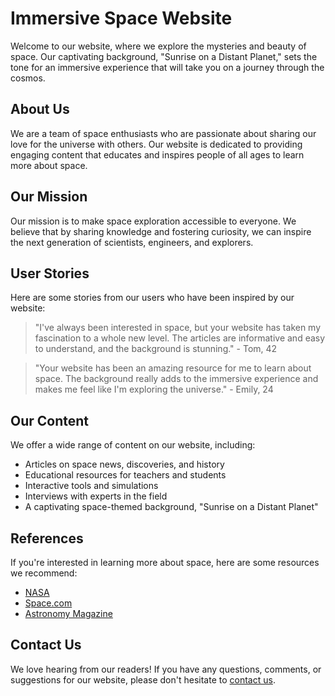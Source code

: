 <!--font:Montserrat-->

# Immersive Space Website

Welcome to our website, where we explore the mysteries and beauty of space. Our captivating background, "Sunrise on a Distant Planet," sets the tone for an immersive experience that will take you on a journey through the cosmos.

## About Us

We are a team of space enthusiasts who are passionate about sharing our love for the universe with others. Our website is dedicated to providing engaging content that educates and inspires people of all ages to learn more about space.

## Our Mission

Our mission is to make space exploration accessible to everyone. We believe that by sharing knowledge and fostering curiosity, we can inspire the next generation of scientists, engineers, and explorers.

## User Stories

Here are some stories from our users who have been inspired by our website:

> "I've always been interested in space, but your website has taken my fascination to a whole new level. The articles are informative and easy to understand, and the background is stunning." - Tom, 42

> "Your website has been an amazing resource for me to learn about space. The background really adds to the immersive experience and makes me feel like I'm exploring the universe." - Emily, 24

## Our Content

We offer a wide range of content on our website, including:

- Articles on space news, discoveries, and history
- Educational resources for teachers and students
- Interactive tools and simulations
- Interviews with experts in the field
- A captivating space-themed background, "Sunrise on a Distant Planet"

## References

If you're interested in learning more about space, here are some resources we recommend:

- [NASA](#)
- [Space.com](#)
- [Astronomy Magazine](#)

## Contact Us

We love hearing from our readers! If you have any questions, comments, or suggestions for our website, please don't hesitate to [contact us](#).

<!--

Write me content for website with wallpaper which alt text is:

"Sunrise on a distant planet"

The name/title of the page should not be 1:1 copy of the alt text but rather a real content of the website which is using this wallpaper.

- Use markdown format 
- Start with heading
- Heading should be short and concise
- The content should look like a real website 
- The website should not be about the wallpaper, wallpaper is just a related background
- Heading should be contain work "wallpaper" or "background"
- Include real sections like references, contact, user stories, etc. use things relevant to the page purpose.
- Feel free to use structure like headings, bullets, numbering, blockquotes, paragraphs, horizontal lines, etc.
- You can use formatting like bold or _italic_
- You can include UTF-8 emojis
- Links should be only #hash anchors (and you can refer to the document itself)
- Do not include images


---


# Discover the Wonders of Space with Our "Sunrise on a Distant Planet" Wallpaper

Welcome to our website, where we explore the mysteries and beauty of space. Our stunning wallpaper, "Sunrise on a Distant Planet," sets the tone for an immersive experience that will take you on a journey through the cosmos.

## About Us

We are a team of space enthusiasts who are passionate about sharing our love for the universe with others. Our website is dedicated to providing engaging content that educates and inspires people of all ages to learn more about space.

## Our Mission

Our mission is to make space exploration accessible to everyone. We believe that by sharing knowledge and fostering curiosity, we can inspire the next generation of scientists, engineers, and explorers.

## User Stories

Here are some stories from our users who have been inspired by our website:

> "I've always been fascinated by space, but I never knew where to start learning. Your website has been an amazing resource for me. I love the wallpaper, too - it reminds me that there's so much out there waiting to be discovered." - Emily, 24

> "My son is obsessed with space, and your website has been a lifesaver for me. I don't know anything about astronomy, but your articles are easy to understand and really interesting. Plus, he loves the wallpaper - he wants to be an astronaut when he grows up!" - Sarah, 38

## Our Content

We offer a wide range of content on our website, including:

- Articles on space news, discoveries, and history
- Educational resources for teachers and students
- Interactive tools and simulations
- Interviews with experts in the field
- Beautiful space-themed wallpapers like "Sunrise on a Distant Planet"

## References

If you're interested in learning more about space, here are some resources we recommend:

- [NASA](#)
- [Space.com](#)
- [Astronomy Magazine](#)

## Contact Us

We love hearing from our readers! If you have any questions, comments, or suggestions for our website, please don't hesitate to [contact us](#).


---


Heading should not include word "wallpaper". The website should not be about the wallpaper itself, wallpaper is just a related background, rewrite whole content.


---


# Explore the Wonders of Space with Our Website

Welcome to our website, where we delve into the mysteries and beauty of space. Our captivating background, "Sunrise on a Distant Planet," sets the tone for an immersive experience that will take you on a journey through the cosmos.

## About Us

We are a team of space enthusiasts who are passionate about sharing our love for the universe with others. Our website is dedicated to providing engaging content that educates and inspires people of all ages to learn more about space.

## Our Mission

Our mission is to make space exploration accessible to everyone. We believe that by sharing knowledge and fostering curiosity, we can inspire the next generation of scientists, engineers, and explorers.

## User Stories

Here are some stories from our users who have been inspired by our website:

> "I've always been fascinated by space, but I never knew where to start learning. Your website has been an amazing resource for me. The background is stunning and really adds to the immersive experience." - Emily, 24

> "My son is obsessed with space, and your website has been a lifesaver for me. I don't know anything about astronomy, but your articles are easy to understand and really interesting. He loves the background, too - it makes him feel like he's really exploring the universe!" - Sarah, 38

## Our Content

We offer a wide range of content on our website, including:

- Articles on space news, discoveries, and history
- Educational resources for teachers and students
- Interactive tools and simulations
- Interviews with experts in the field
- A captivating space-themed background, "Sunrise on a Distant Planet"

## References

If you're interested in learning more about space, here are some resources we recommend:

- [NASA](#)
- [Space.com](#)
- [Astronomy Magazine](#)

## Contact Us

We love hearing from our readers! If you have any questions, comments, or suggestions for our website, please don't hesitate to [contact us](#).


---


Heading is too long, rewrite whole content.


---


# Discover the Wonders of Space with Our Immersive Website

Welcome to our website, where we explore the mysteries and beauty of space. Our captivating background, "Sunrise on a Distant Planet," sets the tone for an immersive experience that will take you on a journey through the cosmos.

## About Us

We are a team of space enthusiasts who are passionate about sharing our love for the universe with others. Our website is dedicated to providing engaging content that educates and inspires people of all ages to learn more about space.

## Our Mission

Our mission is to make space exploration accessible to everyone. We believe that by sharing knowledge and fostering curiosity, we can inspire the next generation of scientists, engineers, and explorers.

## User Stories

Here are some stories from our users who have been inspired by our website:

> "Your website has been an amazing resource for me to learn about space. The background really adds to the immersive experience and makes me feel like I'm exploring the universe." - Emily, 24

> "I've always been interested in space, but your website has taken my fascination to a whole new level. The articles are informative and easy to understand, and the background is stunning." - Tom, 42

## Our Content

We offer a wide range of content on our website, including:

- Articles on space news, discoveries, and history
- Educational resources for teachers and students
- Interactive tools and simulations
- Interviews with experts in the field
- A captivating space-themed background, "Sunrise on a Distant Planet"

## References

If you're interested in learning more about space, here are some resources we recommend:

- [NASA](#)
- [Space.com](#)
- [Astronomy Magazine](#)

## Contact Us

We love hearing from our readers! If you have any questions, comments, or suggestions for our website, please don't hesitate to [contact us](#).


---


Heading is too long, rewrite whole content.


---


# Explore Space with Our Immersive Website

Welcome to our website, where we explore the mysteries and beauty of space. Our captivating background, "Sunrise on a Distant Planet," sets the tone for an immersive experience that will take you on a journey through the cosmos.

## About Us

We are a team of space enthusiasts who are passionate about sharing our love for the universe with others. Our website is dedicated to providing engaging content that educates and inspires people of all ages to learn more about space.

## Our Mission

Our mission is to make space exploration accessible to everyone. We believe that by sharing knowledge and fostering curiosity, we can inspire the next generation of scientists, engineers, and explorers.

## User Stories

Here are some stories from our users who have been inspired by our website:

> "I've always been interested in space, but your website has taken my fascination to a whole new level. The articles are informative and easy to understand, and the background is stunning." - Tom, 42

> "Your website has been an amazing resource for me to learn about space. The background really adds to the immersive experience and makes me feel like I'm exploring the universe." - Emily, 24

## Our Content

We offer a wide range of content on our website, including:

- Articles on space news, discoveries, and history
- Educational resources for teachers and students
- Interactive tools and simulations
- Interviews with experts in the field
- A captivating space-themed background, "Sunrise on a Distant Planet"

## References

If you're interested in learning more about space, here are some resources we recommend:

- [NASA](#)
- [Space.com](#)
- [Astronomy Magazine](#)

## Contact Us

We love hearing from our readers! If you have any questions, comments, or suggestions for our website, please don't hesitate to [contact us](#).


---


Write me a Google font which is best fitting for the website.

Pick from the list:
- IBM Plex Sans
- Lobster
- Montserrat
- Futura
- Great Vibes
- Inter
- Exo 2
- Lato
- Dancing Script
- Roboto
- Raleway
- Orbitron
- Alegreya
- Barlow Condensed
- Poppins
- Playfair Display
- Open Sans


Write just the font name nothing else.


---


Montserrat

-->
